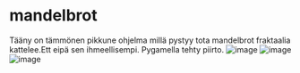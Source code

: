 # mandelbrot
Tääny on tämmönen pikkune ohjelma millä pystyy tota mandelbrot fraktaalia kattelee.Ett eipä sen ihmeellisempi. Pygamella tehty piirto.
![image](https://user-images.githubusercontent.com/33415277/161431536-b8ba5882-1392-488a-b0e9-1f1a03fb71ab.png)
![image](https://user-images.githubusercontent.com/33415277/161432355-3725eab3-5294-4b15-8f38-ce8c3caa4c21.png)
![image](https://user-images.githubusercontent.com/33415277/161434681-a5f67b51-0c89-42a1-86de-51ffca5d0abf.png)
